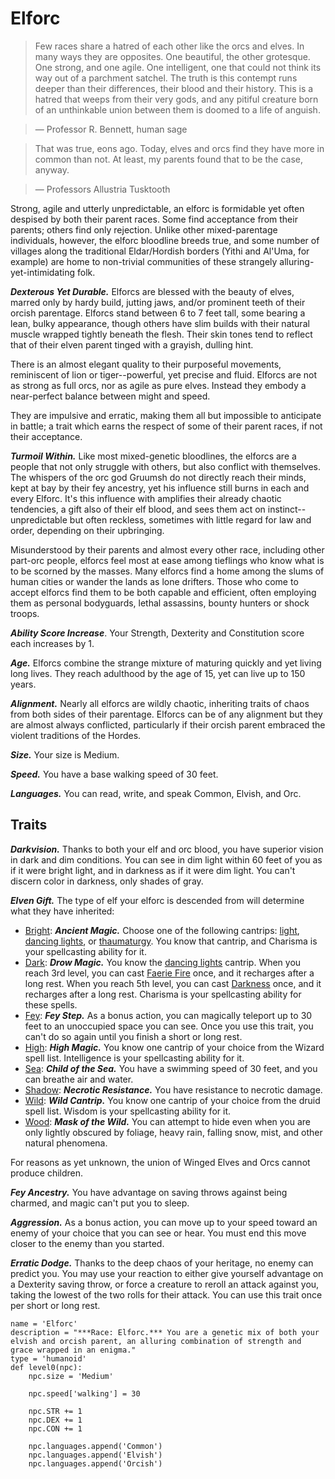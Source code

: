 # Elforc

> Few races share a hatred of each other like the orcs and elves. In many ways they are opposites. One beautiful, the other grotesque. One strong, and one agile. One intelligent, one that could not think its way out of a parchment satchel. The truth is this contempt runs deeper than their differences, their blood and their history. This is a hatred that weeps from their very gods, and any pitiful creature born of an unthinkable union between them is doomed to a life of anguish.

> — Professor R. Bennett, human sage

> That was true, eons ago. Today, elves and orcs find they have more in common than not. At least, my parents found that to be the case, anyway.

> — Professors Allustria Tusktooth

Strong, agile and utterly unpredictable, an elforc is formidable yet often despised by both their parent races. Some find acceptance from their parents; others find only rejection. Unlike other mixed-parentage individuals, however, the elforc bloodline breeds true, and some number of villages along the traditional Eldar/Hordish borders (Yithi and Al'Uma, for example) are home to non-trivial communities of these strangely alluring-yet-intimidating folk.

***Dexterous Yet Durable.*** Elforcs are blessed with the beauty of elves, marred only by hardy build, jutting jaws, and/or prominent teeth of their orcish parentage. Elforcs stand between 6 to 7 feet tall, some bearing a lean, bulky appearance, though others have slim builds with their natural muscle wrapped tightly beneath the flesh. Their skin tones tend to reflect that of their elven parent tinged with a grayish, dulling hint.

There is an almost elegant quality to their purposeful movements, reminiscent of lion or tiger--powerful, yet precise and fluid. Elforcs are not as strong as full orcs, nor as agile as pure elves. Instead they embody a near-perfect balance between might and speed. 

They are impulsive and erratic, making them all but impossible to anticipate in battle; a trait which earns the respect of some of their parent races, if not their acceptance.

***Turmoil Within.*** Like most mixed-genetic bloodlines, the elforcs are a people that not only struggle with others, but also conflict with themselves. The whispers of the orc god Gruumsh do not directly reach their minds, kept at bay by their fey ancestry, yet his influence still burns in each and every Elforc. It's this influence with amplifies their already chaotic tendencies, a gift also of their elf blood, and sees them act on instinct--unpredictable but often reckless, sometimes with little regard for law and order, depending on their upbringing.

Misunderstood by their parents and almost every other race, including other part-orc people, elforcs feel most at ease among tieflings who know what is to be scorned by the masses. Many elforcs find a home among the slums of human cities or wander the lands as lone drifters. Those who come to accept elforcs find them to be both capable and efficient, often employing them as personal bodyguards, lethal assassins, bounty hunters or shock troops.

***Ability Score Increase***. Your Strength, Dexterity and Constitution score each increases by 1.

***Age.*** Elforcs combine the strange mixture of maturing quickly and yet living long lives. They reach adulthood by the age of 15, yet can live up to 150 years.

***Alignment.*** Nearly all elforcs are wildly chaotic, inheriting traits of chaos from both sides of their parentage. Elforcs can be of any alignment but they are almost always conflicted, particularly if their orcish parent embraced the violent traditions of the Hordes.

***Size.*** Your size is Medium.

***Speed.*** You have a base walking speed of 30 feet.

***Languages.*** You can read, write, and speak Common, Elvish, and Orc.

## Traits

***Darkvision.*** Thanks to both your elf and orc blood, you have superior vision in dark and dim conditions. You can see in dim light within 60 feet of you as if it were bright light, and in darkness as if it were dim light. You can't discern color in darkness, only shades of gray.

***Elven Gift.*** The type of elf your elforc is descended from will determine what they have inherited:

* [Bright](Elves/Bright.md): ***Ancient Magic.*** Choose one of the following cantrips: [light](../../Magic/Spells/light.md), [dancing lights](../../Magic/Spells/dancing-lights.md), or [thaumaturgy](../../Magic/Spells/thaumaturgy.md). You know that cantrip, and Charisma is your spellcasting ability for it.
* [Dark](Elves/Dark.md): ***Drow Magic.*** You know the [dancing lights](../../Magic/Spells/dancing-lights.md) cantrip. When you reach 3rd level, you can cast [Faerie Fire](../../Magic/Spells/faerie-fire.md) once, and it recharges after a long rest. When you reach 5th level, you can cast [Darkness](../../Magic/Spells/darkness.md) once, and it recharges after a long rest. Charisma is your spellcasting ability for these spells.
* [Fey](Elves/Fey.md): ***Fey Step.*** As a bonus action, you can magically teleport up to 30 feet to an unoccupied space you can see. Once you use this trait, you can't do so again until you finish a short or long rest.
* [High](Elves/High.md): ***High Magic.*** You know one cantrip of your choice from the Wizard spell list. Intelligence is your spellcasting ability for it.
* [Sea](Elves/Sea.md): ***Child of the Sea.*** You have a swimming speed of 30 feet, and you can breathe air and water.
* [Shadow](Elves/Shadow.md): ***Necrotic Resistance.*** You have resistance to necrotic damage.
* [Wild](Elves/Wild.md): ***Wild Cantrip.*** You know one cantrip of your choice from the druid spell list. Wisdom is your spellcasting ability for it.
* [Wood](Elves/Wood.md): ***Mask of the Wild.*** You can attempt to hide even when you are only lightly obscured by foliage, heavy rain, falling snow, mist, and other natural phenomena.

For reasons as yet unknown, the union of Winged Elves and Orcs cannot produce children.

***Fey Ancestry.*** You have advantage on saving throws against being charmed, and magic can't put you to sleep.

***Aggression.*** As a bonus action, you can move up to your speed toward an enemy of your choice that you can see or hear. You must end this move closer to the enemy than you started.

***Erratic Dodge.*** Thanks to the deep chaos of your heritage, no enemy can predict you. You may use your reaction to either give yourself advantage on a Dexterity saving throw, or force a creature to reroll an attack against you, taking the lowest of the two rolls for their attack. You can use this trait once per short or long rest.

```
name = 'Elforc'
description = "***Race: Elforc.*** You are a genetic mix of both your elvish and orcish parent, an alluring combination of strength and grace wrapped in an enigma."
type = 'humanoid'
def level0(npc):
    npc.size = 'Medium'

    npc.speed['walking'] = 30

    npc.STR += 1
    npc.DEX += 1
    npc.CON += 1

    npc.languages.append('Common')
    npc.languages.append('Elvish')
    npc.languages.append('Orcish')


```